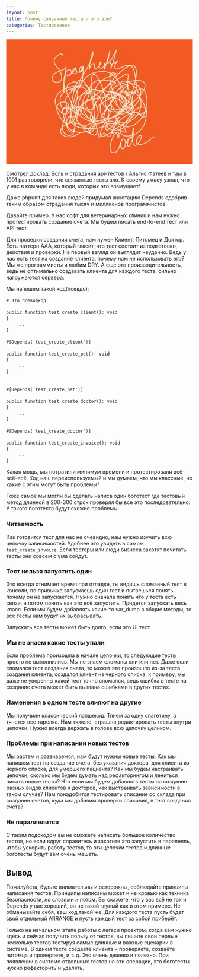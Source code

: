 ```yaml
---
layout: post
title: Почему связанные тесты - это зло?
categories: Тестирование
---
```


![Spaghetti Code](/images/2023/spaghetti-code.jpg)

Смотрел доклад: Боль и страдания api-тестов / Альгис Фатеев и там в 1001 раз говорили, что связанные тесты зло.
К своему ужасу узнал, что у нас в команде есть люди, которых это возмущает! 



Даже phpunit для таких людей придумал аннотацию Depends одобрив таким образом страдания тысяч и миллионов программистов. 

Давайте пример. У нас софт для ветеринарных клиник и нам нужно протестировать создание счета. Мы будем писать end-to-end тест или API тест. 

Для проверки создания счета, нам нужен Клиент, Питомец и Доктор.  Есть паттерн AAA, который гласит, что тест состоит из подготовки, действия и проверки. На первый взгляд он выглядит неудачно. Ведь у нас есть тест на создание клиента, почему нам не использовать его? Мы же программисты и любим DRY. А еще это производительность, ведь не оптимально создавать клиента для каждого теста, сильно нагружаются сервера. 


Мы напишем такой код(псевдо): 

```
# Это псеводкод

public function test_create_client(): void
{
	...
}

#[Depends('test_create_client')]

public function test_create_pet(): void
{
	...
}


#[Depends('test_create_pet')]

public function test_create_doctor(): void
{
	...
}

#[Depends('test_create_doctor')]

public function test_create_invoice(): void
{
	...
}
```

Какая мощь, мы потратили минимум времени и протестировали всё-всё-всё. Код наш переиспользуемый и мы думаем, что мы классные, но какие с этим могут быть проблемы? 

Тоже самое мы могли бы сделать написа один боготест где тестовый метод длинной в 200-300 строк проверял бы все это последовательно. У такого боготеста будут схожие проблемы. 

### Читаемость

Как готовится тест для нас не очевидно, нам нужно изучить всю цепочку зависимостей. Удобнее это увидеть в самом `test_create_invoice`.
Если тестеры или люди бизнеса захотят почитать тесты они совсем с ума сойдут.

### Тест нельзя запустить один

Это всегда отнимает время при отладке, ты видишь сломанный тест в консоли, по привычке запускаешь один тест и пытаешься понять почему он не запускается. Нужно сначала понять что у теста есть связи, а потом понять как это всё запустить. Придется запускать весь класс.  Если мы будем добавлять какие-то var_dump в общие методы, то все тесты нам будут их выбрасывать. 

Запускать все тесты может быть долго, если это UI тест.

### Мы не знаем какие тесты упали

Если проблема произошла в начале цепочки, то следующие тесты просто не выполнились. Мы не знаем сломаны они или нет. 
Даже если сломался тест создания счета, то может это произошло из-за теста создания клиента, создался клиент из черного списка, к примеру, мы даже не уверенны какой тест точно сломался, ведь ошибка в тесте на создание счета может быть вызвана ошибками в других тестах. 

### Изменения в одном тесте влияют на другие

Мы получили классический лапшекод. Тянем за одну спагетину, а тянется все тарелка. Нам тяжело, страшно редактировать тесты внутри цепочки. Нужно всегда держать в голове всю цепочку целиком. 

### Проблемы при написании новых тестов

Мы растем и развиваемся, нам будут нужны новые тесты. Как мы напишем тест на создание счета: без указания доктора, для клиента из черного списка, для умершего пациента? Как мы будем настраивать цепочки, сколько мы будем думать над рефакторингом и лениться писать новые тесты? Что если мы будем добавлять тесты на создание разных видов клиентов и докторов, как выстраивать зависимости в таком случае? Нам понадобится тестировать списание со склада при создании счетов, куда мы добавим проверки списания, в тест создания счета? 

### Не параллелится

С таким подоходом вы не сможете написать большое количество тестов, но если вдруг справитесь и захотите это запустить в паралелль, чтобы ускорить работу тестов, то эти цепочки тестов и длинные боготесты будут вам очень мешать.

## Вывод

Пожалуйста, будьте внимательны и осторожны, соблюдайте принципы написания тестов. Принципы написаны может и не кровью как техника безопасности, *но слезами и потом*. Вы скажете, что у вас всё не так и Depends у вас хороший, он не такой глупый как в этом примере. Не обманывайте себя, ваш код такой же. Для каждого теста пусть будет свой отдельный ARRANGE и пусть каждый тест за собой приберёт. 

Только на начальном этапе работы с легаси проектом, когда вам нужно здесь и сейчас получить пользу от тестов, вы пишите свои первые несколько тестов тестируя самые длинные и важные сценарии в системе. В одном тесте создаёте клиента и проверяете, создаёте питомца и проверяете, и т. д. Это очень дешево и полезно. При появлении в системе отдельных тестов на эти операции, это боготесты нужно рефакторить и удалять.